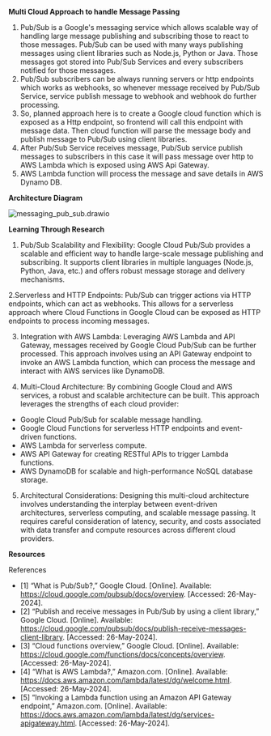 **Multi Cloud Approach to handle Message Passing**

1. Pub/Sub is a Google's messaging service which allows scalable way of handling large message publishing and subscribing those to react to those messages. Pub/Sub can be used with many ways publishing messages using client libraries such as Node.js, Python or Java. Those messages got stored into Pub/Sub Services and every subscribers notified for those messages.
2. Pub/Sub subscribers can be always running servers or http endpoints which works as webhooks, so whenever message received by Pub/Sub Service, service publish message to webhook and webhook do further processing. 
3. So, planned approach here is to create a Google cloud function which is exposed as a Http endpoint, so frontend will call this endpoint with message data. Then cloud function will parse the message body and publish message to Pub/Sub using client libraries.
4. After Pub/Sub Service receives message, Pub/Sub service publish messages to subscribers in this case it will pass message over http to AWS Lambda which is exposed using AWS Api Gateway.
5. AWS Lambda function will process the message and save details in AWS Dynamo DB.


**Architecture Diagram**

![messaging_pub_sub.drawio](/uploads/ddc96ab563498254d2a382a291ec087b/messaging_pub_sub.drawio.png)

**Learning Through Research** 

1. Pub/Sub Scalability and Flexibility:
Google Cloud Pub/Sub provides a scalable and efficient way to handle large-scale message publishing and subscribing. It supports client libraries in multiple languages (Node.js, Python, Java, etc.) and offers robust message storage and delivery mechanisms. 

2.Serverless and HTTP Endpoints:
Pub/Sub can trigger actions via HTTP endpoints, which can act as webhooks. This allows for a serverless approach where Cloud Functions in Google Cloud can be exposed as HTTP endpoints to process incoming messages. 

3. Integration with AWS Lambda:
Leveraging AWS Lambda and API Gateway, messages received by Google Cloud Pub/Sub can be further processed. This approach involves using an API Gateway endpoint to invoke an AWS Lambda function, which can process the message and interact with AWS services like DynamoDB. 

4. Multi-Cloud Architecture:
By combining Google Cloud and AWS services, a robust and scalable architecture can be built. This approach leverages the strengths of each cloud provider:

- Google Cloud Pub/Sub for scalable message handling.
- Google Cloud Functions for serverless HTTP endpoints and event-driven functions.
- AWS Lambda for serverless compute.
- AWS API Gateway for creating RESTful APIs to trigger Lambda functions.
- AWS DynamoDB for scalable and high-performance NoSQL database storage.

5. Architectural Considerations:
Designing this multi-cloud architecture involves understanding the interplay between event-driven architectures, serverless computing, and scalable message passing. It requires careful consideration of latency, security, and costs associated with data transfer and compute resources across different cloud providers.    


**Resources**

References

- [1]	“What is Pub/Sub?,” Google Cloud. [Online]. Available: https://cloud.google.com/pubsub/docs/overview. [Accessed: 26-May-2024].
- [2]	“Publish and receive messages in Pub/Sub by using a client library,” Google Cloud. [Online]. Available: https://cloud.google.com/pubsub/docs/publish-receive-messages-client-library. [Accessed: 26-May-2024].
- [3]	“Cloud functions overview,” Google Cloud. [Online]. Available: https://cloud.google.com/functions/docs/concepts/overview. [Accessed: 26-May-2024].
- [4]	“What is AWS Lambda?,” Amazon.com. [Online]. Available: https://docs.aws.amazon.com/lambda/latest/dg/welcome.html. [Accessed: 26-May-2024].
- [5]	“Invoking a Lambda function using an Amazon API Gateway endpoint,” Amazon.com. [Online]. Available: https://docs.aws.amazon.com/lambda/latest/dg/services-apigateway.html. [Accessed: 26-May-2024].
